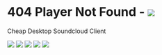 # 404 Player Not Found - <a href="https://github.com/MrMysterius/404-Player-Not-Found/releases"><img src="https://img.shields.io/static/v1?label=Download&style=for-the-badge&color=blue&link=https://github.com/MrMysterius/404-Player-Not-Found/releases&message=Click%20Here" /></a>

Cheap Desktop Soundcloud Client

<img src="https://img.shields.io/github/v/release/MrMysterius/404-Player-Not-Found?style=for-the-badge" /> <img src="https://img.shields.io/github/downloads/MrMysterius/404-Player-Not-Found/latest/total?style=for-the-badge" /> <img src="https://img.shields.io/github/issues/MrMysterius/404-Player-Not-Found?style=for-the-badge" /> <img src="https://img.shields.io/github/license/MrMysterius/404-Player-Not-Found?style=for-the-badge" /> <img src="https://img.shields.io/github/commit-activity/m/MrMysterius/404-Player-Not-Found?style=for-the-badge" />

